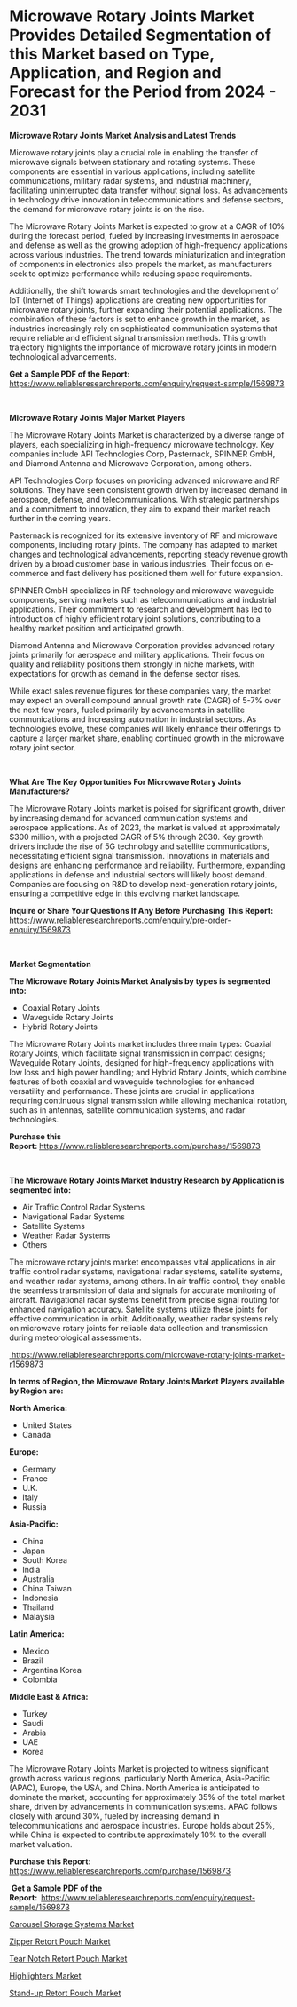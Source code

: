 <p><h1>Microwave Rotary Joints Market Provides Detailed Segmentation of this Market based on Type, Application, and Region and Forecast for the Period from 2024 - 2031</h1></p><p><strong>Microwave Rotary Joints Market Analysis and Latest Trends</strong></p>
<p><p>Microwave rotary joints play a crucial role in enabling the transfer of microwave signals between stationary and rotating systems. These components are essential in various applications, including satellite communications, military radar systems, and industrial machinery, facilitating uninterrupted data transfer without signal loss. As advancements in technology drive innovation in telecommunications and defense sectors, the demand for microwave rotary joints is on the rise.</p><p>The Microwave Rotary Joints Market is expected to grow at a CAGR of 10% during the forecast period, fueled by increasing investments in aerospace and defense as well as the growing adoption of high-frequency applications across various industries. The trend towards miniaturization and integration of components in electronics also propels the market, as manufacturers seek to optimize performance while reducing space requirements.</p><p>Additionally, the shift towards smart technologies and the development of IoT (Internet of Things) applications are creating new opportunities for microwave rotary joints, further expanding their potential applications. The combination of these factors is set to enhance growth in the market, as industries increasingly rely on sophisticated communication systems that require reliable and efficient signal transmission methods. This growth trajectory highlights the importance of microwave rotary joints in modern technological advancements.</p></p>
<p><strong>Get a Sample PDF of the Report:&nbsp;</strong> <a href="https://www.reliableresearchreports.com/enquiry/request-sample/1569873?utm_campaign=83&utm_medium=2&utm_source=Github&utm_content=ia&utm_term=14102024&utm_id=microwave-rotary-joints">https://www.reliableresearchreports.com/enquiry/request-sample/1569873</a></p>
<p>&nbsp;</p>
<p><strong>Microwave Rotary Joints Major Market Players</strong></p>
<p><p>The Microwave Rotary Joints Market is characterized by a diverse range of players, each specializing in high-frequency microwave technology. Key companies include API Technologies Corp, Pasternack, SPINNER GmbH, and Diamond Antenna and Microwave Corporation, among others.</p><p>API Technologies Corp focuses on providing advanced microwave and RF solutions. They have seen consistent growth driven by increased demand in aerospace, defense, and telecommunications. With strategic partnerships and a commitment to innovation, they aim to expand their market reach further in the coming years.</p><p>Pasternack is recognized for its extensive inventory of RF and microwave components, including rotary joints. The company has adapted to market changes and technological advancements, reporting steady revenue growth driven by a broad customer base in various industries. Their focus on e-commerce and fast delivery has positioned them well for future expansion.</p><p>SPINNER GmbH specializes in RF technology and microwave waveguide components, serving markets such as telecommunications and industrial applications. Their commitment to research and development has led to introduction of highly efficient rotary joint solutions, contributing to a healthy market position and anticipated growth.</p><p>Diamond Antenna and Microwave Corporation provides advanced rotary joints primarily for aerospace and military applications. Their focus on quality and reliability positions them strongly in niche markets, with expectations for growth as demand in the defense sector rises.</p><p>While exact sales revenue figures for these companies vary, the market may expect an overall compound annual growth rate (CAGR) of 5-7% over the next few years, fueled primarily by advancements in satellite communications and increasing automation in industrial sectors. As technologies evolve, these companies will likely enhance their offerings to capture a larger market share, enabling continued growth in the microwave rotary joint sector.</p></p>
<p>&nbsp;</p>
<p><strong>What Are The Key Opportunities For Microwave Rotary Joints Manufacturers?</strong></p>
<p><p>The Microwave Rotary Joints market is poised for significant growth, driven by increasing demand for advanced communication systems and aerospace applications. As of 2023, the market is valued at approximately $300 million, with a projected CAGR of 5% through 2030. Key growth drivers include the rise of 5G technology and satellite communications, necessitating efficient signal transmission. Innovations in materials and designs are enhancing performance and reliability. Furthermore, expanding applications in defense and industrial sectors will likely boost demand. Companies are focusing on R&D to develop next-generation rotary joints, ensuring a competitive edge in this evolving market landscape.</p></p>
<p><strong>Inquire or Share Your Questions If Any Before Purchasing This Report:</strong> <a href="https://www.reliableresearchreports.com/enquiry/pre-order-enquiry/1569873?utm_campaign=83&utm_medium=2&utm_source=Github&utm_content=ia&utm_term=14102024&utm_id=microwave-rotary-joints">https://www.reliableresearchreports.com/enquiry/pre-order-enquiry/1569873</a></p>
<p>&nbsp;</p>
<p><strong>Market Segmentation</strong></p>
<p><strong>The Microwave Rotary Joints Market Analysis by types is segmented into:</strong></p>
<p><ul><li>Coaxial Rotary Joints</li><li>Waveguide Rotary Joints</li><li>Hybrid Rotary Joints</li></ul></p>
<p><p>The Microwave Rotary Joints market includes three main types: Coaxial Rotary Joints, which facilitate signal transmission in compact designs; Waveguide Rotary Joints, designed for high-frequency applications with low loss and high power handling; and Hybrid Rotary Joints, which combine features of both coaxial and waveguide technologies for enhanced versatility and performance. These joints are crucial in applications requiring continuous signal transmission while allowing mechanical rotation, such as in antennas, satellite communication systems, and radar technologies.</p></p>
<p><strong>Purchase this Report:&nbsp;</strong><a href="https://www.reliableresearchreports.com/purchase/1569873?utm_campaign=83&utm_medium=2&utm_source=Github&utm_content=ia&utm_term=14102024&utm_id=microwave-rotary-joints">https://www.reliableresearchreports.com/purchase/1569873</a></p>
<p>&nbsp;</p>
<p><strong>The Microwave Rotary Joints Market Industry Research by Application is segmented into:</strong></p>
<p><ul><li>Air Traffic Control Radar Systems</li><li>Navigational Radar Systems</li><li>Satellite Systems</li><li>Weather Radar Systems</li><li>Others</li></ul></p>
<p><p>The microwave rotary joints market encompasses vital applications in air traffic control radar systems, navigational radar systems, satellite systems, and weather radar systems, among others. In air traffic control, they enable the seamless transmission of data and signals for accurate monitoring of aircraft. Navigational radar systems benefit from precise signal routing for enhanced navigation accuracy. Satellite systems utilize these joints for effective communication in orbit. Additionally, weather radar systems rely on microwave rotary joints for reliable data collection and transmission during meteorological assessments.</p></p>
<p><a href="https://www.reliableresearchreports.com/microwave-rotary-joints-market-r1569873?utm_campaign=83&utm_medium=2&utm_source=Github&utm_content=ia&utm_term=14102024&utm_id=microwave-rotary-joints">&nbsp;https://www.reliableresearchreports.com/microwave-rotary-joints-market-r1569873</a></p>
<p><strong>In terms of Region, the Microwave Rotary Joints Market Players available by Region are:</strong></p>
<p>
    <p> <strong> North America: </strong>
        <ul>
            <li>United States</li>
            <li>Canada</li>
        </ul>
        </p> 
    <p> <strong> Europe: </strong>
        <ul>
            <li>Germany</li>
            <li>France</li>
            <li>U.K.</li>
            <li>Italy</li>
            <li>Russia</li>
        </ul>
        </p> 
    <p> <strong> Asia-Pacific: </strong>
        <ul>
            <li>China</li>
            <li>Japan</li>
            <li>South Korea</li>
            <li>India</li>
            <li>Australia</li>
            <li>China Taiwan</li>
            <li>Indonesia</li>
            <li>Thailand</li>
            <li>Malaysia</li>
        </ul>
        </p> 
    <p> <strong> Latin America: </strong>
        <ul>
            <li>Mexico</li>
            <li>Brazil</li>
            <li>Argentina Korea</li>
            <li>Colombia</li>
        </ul>
        </p> 
    <p> <strong> Middle East & Africa: </strong>
        <ul>
            <li>Turkey</li>
            <li>Saudi</li>
            <li>Arabia</li>
            <li>UAE</li>
            <li>Korea</li>
        </ul>
    </p>
    </p>
<p><p>The Microwave Rotary Joints Market is projected to witness significant growth across various regions, particularly North America, Asia-Pacific (APAC), Europe, the USA, and China. North America is anticipated to dominate the market, accounting for approximately 35% of the total market share, driven by advancements in communication systems. APAC follows closely with around 30%, fueled by increasing demand in telecommunications and aerospace industries. Europe holds about 25%, while China is expected to contribute approximately 10% to the overall market valuation.</p></p>
<p><strong>Purchase this Report: </strong><a href="https://www.reliableresearchreports.com/purchase/1569873?utm_campaign=83&utm_medium=2&utm_source=Github&utm_content=ia&utm_term=14102024&utm_id=microwave-rotary-joints">https://www.reliableresearchreports.com/purchase/1569873</a></p>
<p>&nbsp;<strong>Get a Sample PDF of the Report:&nbsp;&nbsp;</strong><a href="https://www.reliableresearchreports.com/enquiry/request-sample/1569873?utm_campaign=83&utm_medium=2&utm_source=Github&utm_content=ia&utm_term=14102024&utm_id=microwave-rotary-joints">https://www.reliableresearchreports.com/enquiry/request-sample/1569873</a></p>
<p><strong></strong></p>
<p><p><a href="https://github.com/AdeaKodra585/Market-Research-Report-List-1/blob/main/carousel-storage-systems-market.md?utm_campaign=83&utm_medium=2&utm_source=Github&utm_content=ia&utm_term=14102024&utm_id=microwave-rotary-joints">Carousel Storage Systems Market</a></p><p><a href="https://www.linkedin.com/pulse/zipper-retort-pouch-market-trends-detailed-study-its-qbtme?trk=public_post_embed_feed-article-content&utm_campaign=83&utm_medium=2&utm_source=Github&utm_content=ia&utm_term=14102024&utm_id=microwave-rotary-joints">Zipper Retort Pouch Market</a></p><p><a href="https://www.linkedin.com/pulse/tear-notch-retort-pouch-market-research-report-exploring-6wzfe?trk=public_post_embed_feed-article-content&utm_campaign=83&utm_medium=2&utm_source=Github&utm_content=ia&utm_term=14102024&utm_id=microwave-rotary-joints">Tear Notch Retort Pouch Market</a></p><p><a href="https://github.com/leonidmsw5y/Market-Research-Report-List-1/blob/main/highlighters-market.md?utm_campaign=83&utm_medium=2&utm_source=Github&utm_content=ia&utm_term=14102024&utm_id=microwave-rotary-joints">Highlighters Market</a></p><p><a href="https://www.linkedin.com/pulse/pioneering-growth-analyzing-global-stand-up-retort-b1khe?trk=public_post_embed_feed-article-content&utm_campaign=83&utm_medium=2&utm_source=Github&utm_content=ia&utm_term=14102024&utm_id=microwave-rotary-joints">Stand-up Retort Pouch Market</a></p></p>